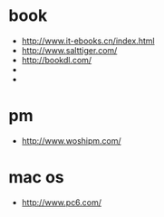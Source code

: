 # book
+ http://www.it-ebooks.cn/index.html
+ http://www.salttiger.com/
+ http://bookdl.com/
+ 
+ 
 
# pm
+ http://www.woshipm.com/
# mac os
+ http://www.pc6.com/

